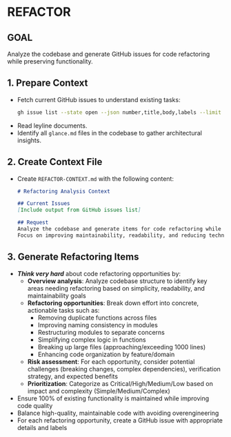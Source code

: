 # REFACTOR

## GOAL
Analyze the codebase and generate GitHub issues for code refactoring while preserving functionality.

## 1. Prepare Context
- Fetch current GitHub issues to understand existing tasks:
  ```bash
  gh issue list --state open --json number,title,body,labels --limit 100
  ```
- Read leyline documents.
- Identify all `glance.md` files in the codebase to gather architectural insights.

## 2. Create Context File
- Create `REFACTOR-CONTEXT.md` with the following content:
  ```markdown
  # Refactoring Analysis Context

  ## Current Issues
  [Include output from GitHub issues list]

  ## Request
  Analyze the codebase and generate items for code refactoring while preserving functionality.
  Focus on improving maintainability, readability, and reducing technical debt.
  ```

## 3. Generate Refactoring Items
- ***Think very hard*** about code refactoring opportunities by:
  - **Overview analysis**: Analyze codebase structure to identify key areas needing refactoring based on simplicity, readability, and maintainability goals
  - **Refactoring opportunities**: Break down effort into concrete, actionable tasks such as:
    - Removing duplicate functions across files
    - Improving naming consistency in modules
    - Restructuring modules to separate concerns
    - Simplifying complex logic in functions
    - Breaking up large files (approaching/exceeding 1000 lines)
    - Enhancing code organization by feature/domain
  - **Risk assessment**: For each opportunity, consider potential challenges (breaking changes, complex dependencies), verification strategy, and expected benefits
  - **Prioritization**: Categorize as Critical/High/Medium/Low based on impact and complexity (Simple/Medium/Complex)
- Ensure 100% of existing functionality is maintained while improving code quality
- Balance high-quality, maintainable code with avoiding overengineering
- For each refactoring opportunity, create a GitHub issue with appropriate details and labels
